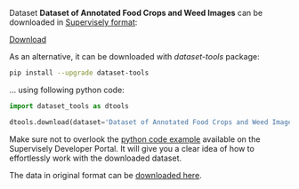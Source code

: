 Dataset **Dataset of Annotated Food Crops and Weed Images** can be downloaded in [Supervisely format](https://developer.supervisely.com/api-references/supervisely-annotation-json-format):

 [Download](https://assets.supervisely.com/remote/eyJsaW5rIjogInMzOi8vc3VwZXJ2aXNlbHktZGF0YXNldHMvMjg1N19EYXRhc2V0IG9mIEFubm90YXRlZCBGb29kIENyb3BzIGFuZCBXZWVkIEltYWdlcy9kYXRhc2V0LW9mLWFubm90YXRlZC1mb29kLWNyb3BzLWFuZC13ZWVkLWltYWdlcy1EYXRhc2V0TmluamEudGFyIiwgInNpZyI6ICJwWXBhcU9jb2svOEVBeUdGZXF2QmdYMHpMMktBS3RwVDFudlJOTUdQWXNZPSJ9?response-content-disposition=attachment%3B%20filename%3D%22dataset-of-annotated-food-crops-and-weed-images-DatasetNinja.tar%22)

As an alternative, it can be downloaded with *dataset-tools* package:
``` bash
pip install --upgrade dataset-tools
```

... using following python code:
``` python
import dataset_tools as dtools

dtools.download(dataset='Dataset of Annotated Food Crops and Weed Images', dst_dir='~/dataset-ninja/')
```
Make sure not to overlook the [python code example](https://developer.supervisely.com/getting-started/python-sdk-tutorials/iterate-over-a-local-project) available on the Supervisely Developer Portal. It will give you a clear idea of how to effortlessly work with the downloaded dataset.

The data in original format can be [downloaded here](https://data.mendeley.com/datasets/nj4vtk4tt6/1).